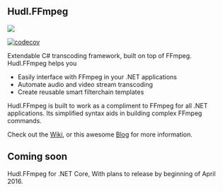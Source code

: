 ## Hudl.FFmpeg
[![](https://img.shields.io/badge/hudl-OSS-orange.svg)](http://hudl.github.io/)

[![codecov](https://codecov.io/gh/hudl/HudlFfmpeg/branch/master/graph/badge.svg)](https://codecov.io/gh/hudl/HudlFfmpeg)

Extendable C# transcoding framework, built on top of FFmpeg. Hudl.FFmpeg helps you

* Easily interface with FFmpeg in your .NET applications
* Automate audio and video stream transcoding 
* Create reusable smart filterchain templates

Hudl.FFmpeg is built to work as a compliment to FFmpeg for all .NET applications. Its simplified syntax aids in building complex FFmpeg commands. 

Check out the [Wiki](https://github.com/hudl/hudlffmpeg/wiki), or this awesome [Blog](http://public.hudl.com/bits/archives/2014/08/15/announcing-hudlffmpeg-a-c-framework-to-make-ffmpeg-interaction-simple/) for more information.

## Coming soon
Hudl.FFmpeg for .NET Core, With plans to release by beginning of April 2016. 